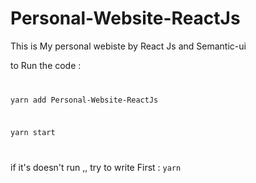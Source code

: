# Personal-Website-ReactJs

This is My personal webiste by React Js and Semantic-ui

to Run the code : 
<code>

yarn add Personal-Website-ReactJs

yarn start

</code>

if it's doesn't run ,, try to write First : <code>yarn</code> 

>>>>>>>>>>>>>>>>>>>>>>>>>>>>>>>>>>>>>>>>>>>>>>>>>>>>>>>>>>>

